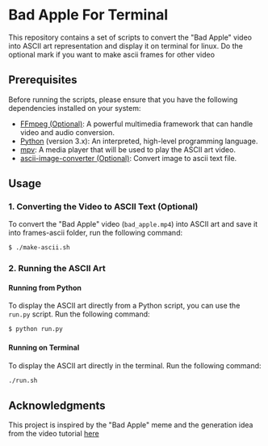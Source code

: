 # Bad Apple For Terminal

This repository contains a set of scripts to convert the "Bad Apple" video into ASCII art representation and display it on terminal for linux.
Do the optional mark if you want to make ascii frames for other video
## Prerequisites

Before running the scripts, please ensure that you have the following dependencies installed on your system:

- [FFmpeg (Optional)](https://ffmpeg.org/): A powerful multimedia framework that can handle video and audio conversion.
- [Python](https://www.python.org/) (version 3.x): An interpreted, high-level programming language.
- [mpv](https://mpv.io/): A media player that will be used to play the ASCII art video.
- [ascii-image-converter (Optional)](https://github.com/TheZoraiz/ascii-image-converter): Convert image to ascii text file.

## Usage

### 1. Converting the Video to ASCII Text (Optional)

To convert the "Bad Apple" video (`bad_apple.mp4`) into ASCII art and save it into frames-ascii folder, run the following command:

```bash
$ ./make-ascii.sh
```

### 2. Running the ASCII Art

#### Running from Python

To display the ASCII art directly from a Python script, you can use the `run.py` script. Run the following command:

```bash
$ python run.py
```

#### Running on Terminal

To display the ASCII art directly in the terminal. Run the following command:

```bash
./run.sh
```

## Acknowledgments

This project is inspired by the "Bad Apple" meme and the generation idea from the video tutorial [here](https://www.youtube.com/watch?v=B49nQu4L2O4)
